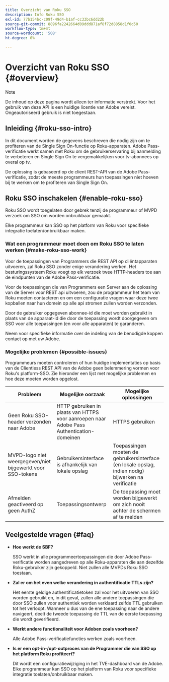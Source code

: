 ```yaml
---
title: Overzicht van Roku SSO
description: Info Roku SSO
exl-id: 77b154bc-c09f-49d4-b1af-cc33bc6dd22b
source-git-commit: 8896fa2242664d09ddd871af8f72d8858d1f0d50
workflow-type: tm+mt
source-wordcount: '508'
ht-degree: 0%

---
```


# Overzicht van Roku SSO {#overview}

>[!NOTE]
>
>De inhoud op deze pagina wordt alleen ter informatie verstrekt. Voor het gebruik van deze API is een huidige licentie van Adobe vereist. Ongeautoriseerd gebruik is niet toegestaan.

## Inleiding {#roku-sso-intro}

In dit document worden de gegevens beschreven die nodig zijn om te profiteren van de Single Sign On-functie op Roku-apparaten. Adobe Pass-verificatie werkt samen met Roku om de gebruikerservaring bij aanmelding te verbeteren en Single Sign On te vergemakkelijken voor tv-abonnees op overal op tv.

De oplossing is gebaseerd op de client REST-API van de Adobe Pass-verificatie, zodat de meeste programmeurs hun toepassingen niet hoeven bij te werken om te profiteren van Single Sign On.

## Roku SSO inschakelen {#enable-roku-sso}

Roku SSO wordt toegelaten door gebrek tenzij de programmeur of MVPD verzoek om SSO om worden onbruikbaar gemaakt.

Elke programmeur kan SSO op het platform van Roku voor specifieke integratie toelaten/onbruikbaar maken.

### Wat een programmeur moet doen om Roku SSO te laten werken {#make-roku-sso-work}

Voor de toepassingen van Programmers die REST API op cliëntapparaten uitvoeren, zal Roku SSO zonder enige verandering werken. Het besturingssysteem Roku voegt op elk verzoek twee HTTP-headers toe aan de eindpunten van de Adobe Pass-verificatie.

Voor de toepassingen die van Programmers een Server aan de oplossing van de Server voor REST api uitvoeren, zou de programmeur het team van Roku moeten contacteren en om een configuratie vragen waar deze twee kopballen naar hun domein op alle api stromen zullen worden verzonden.

Door de gebruiker opgegeven abonnee-id die moet worden gebruikt in plaats van de apparaat-id die door de toepassing wordt doorgegeven om SSO voor alle toepassingen (en voor alle apparaten) te garanderen.

Neem voor specifieke informatie over de indeling van de benodigde koppen contact op met uw Adobe.

### Mogelijke problemen {#possible-issues}

Programmeurs moeten controleren of hun huidige implementaties op basis van de Clientless REST API van de Adobe geen belemmering vormen voor Roku&#39;s platform-SSO. Zie hieronder een lijst met mogelijke problemen en hoe deze moeten worden opgelost.

| Probleem | Mogelijke oorzaak | Mogelijke oplossingen |
|-|-|-|
| Geen Roku SSO-header verzonden naar Adobe | HTTP gebruiken in plaats van HTTPS voor aanroepen naar Adobe Pass Authentication-domeinen | HTTPS gebruiken |
| MVPD-logo niet weergegeven/niet bijgewerkt voor SSO-tokens | Gebruikersinterface is afhankelijk van lokale opslag | Toepassingen moeten de gebruikersinterface (en lokale opslag, indien nodig) bijwerken na verificatie |
| Afmelden geactiveerd op geen AuthZ | Toepassingsontwerp | De toepassing moet worden bijgewerkt om zich nooit achter de schermen af te melden |

## Veelgestelde vragen {#faq}

* **Hoe werkt de SBF?**

  SSO werkt in alle programmeertoepassingen die door Adobe Pass-verificatie worden aangedreven op alle Roku-apparaten die aan dezelfde Roku-gebruiker zijn gekoppeld.
Niet zullen alle MVPDs Roku SSO toestaan.

* **Zal er om het even welke verandering in authentificatie TTLs zijn?**

  Het eerste geldige authentificatietoken zal voor het uitvoeren van SSO worden gebruikt en, in dit geval, zullen alle andere toepassingen die door SSO zullen voor authentiek worden verklaard zelfde TTL gebruiken tot het verloopt. Wanneer u dus van de ene toepassing naar de andere navigeert, deelt de tweede toepassing de TTL van de eerste toepassing die wordt geverifieerd.

* **Werkt andere functionaliteit voor Adoben zoals voorheen?**

  Alle Adobe Pass-verificatiefuncties werken zoals voorheen.

* **Is er een opt-in-/opt-outproces van de Programmer die van SSO op het platform Roku profiteert?**

  Dit wordt een configuratiewijziging in het TVE-dashboard van de Adobe. Elke programmeur kan SSO op het platform van Roku voor specifieke integratie toelaten/onbruikbaar maken.
